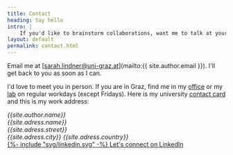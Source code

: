 ```yaml
---
title: Contact
heading: Say hello
intro: |
    If you'd like to brainstorm collaborations, want me to talk at your event (expert or general public) or you're looking for someone to supervise your thesis work, say hello!
layout: default
permalink: contact.html
---
```


Email me at [sarah.lindner@uni-graz.at](mailto:{{ site.author.email }}). I'll get back to you as soon as I can.

I'd love to meet you in person. If you are in Graz, find me in my [office]({{site.adress.room.url}}) or my [lab]({{site.adress.lab.url}}) on regular workdays (except Fridays). Here is my university [contact card]({{site.author.card}}) and this is my work address:

<address class="bg-base-200 font-semibold p-2 md:p-4 lg:p-6 rounded-md w-fit">
    <span>{{site.author.name}}</span>
    <br>
    <span>{{site.adress.name}}</span>
    <br>
    <span>{{site.adress.street}}</span>
    <br>
    <span>{{site.adress.city}}</span>
    <span>{{site.adress.country}}</span>
</address>

<a class="inline-flex gap-x-4" href="{{ site.author.linkedin }}">
{%- include "svg/linkedin.svg" -%}
    Let's connect on LinkedIn
</a>


